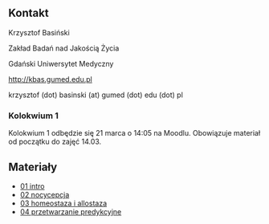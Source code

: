 ## Kontakt

Krzysztof Basiński

Zakład Badań nad Jakością Życia

Gdański Uniwersytet Medyczny

<http://kbas.gumed.edu.pl>

krzysztof (dot) basinski (at) gumed (dot) edu (dot) pl

### Kolokwium 1


Kolokwium 1 odbędzie się 21 marca o 14:05 na Moodlu. Obowiązuje materiał od początku do zajęć 14.03.


## Materiały

- [01 intro](01.html)
- [02 nocycepcja](02.html)
- [03 homeostaza i allostaza](03.html)
- [04 przetwarzanie predykcyjne](04.html)
